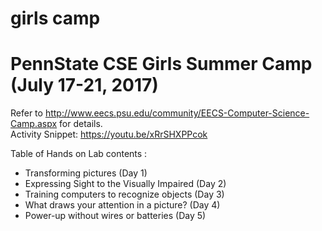 # girls camp
PennState CSE Girls Summer Camp (July 17-21, 2017)
============
Refer to http://www.eecs.psu.edu/community/EECS-Computer-Science-Camp.aspx for details. <br>
Activity Snippet: https://youtu.be/xRrSHXPPcok

Table of Hands on Lab contents :
  * Transforming pictures (Day 1)
  * Expressing Sight to the Visually Impaired (Day 2)
  * Training computers to recognize objects (Day 3)
  * What draws your attention in a picture? (Day 4)
  * Power-up without wires or batteries (Day 5)
